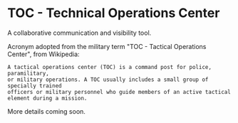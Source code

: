# TOC - Technical Operations Center

A collaborative communication and visibility tool.

Acronym adopted from the military term "TOC - Tactical Operations Center", from Wikipedia:
```
A tactical operations center (TOC) is a command post for police, paramilitary, 
or military operations. A TOC usually includes a small group of specially trained
officers or military personnel who guide members of an active tactical element during a mission.
```

More details coming soon.
